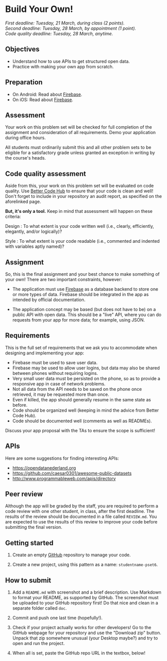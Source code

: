 # Build Your Own!

*First deadline: Tuesday, 21 March, during class (2 points).*  
*Second deadline: Tuesday, 28 March, by appointment (1 point).*  
*Code quality deadline: Tuesday, 28 March, anytime.*

## Objectives

- Understand how to use APIs to get structured open data.
- Practice with making your own app from scratch.

## Preparation

- On Android: Read about [Firebase](/android/firebase).
- On iOS: Read about [Firebase](/ios/firebase).

## Assessment

Your work on this problem set will be checked for full completion of the assignment and consideration of all requirements. Demo your application during office hours.

All students must ordinarily submit this and all other problem sets to be eligible for a satisfactory grade unless granted an exception in writing by the course's heads.

## Code quality assessment

Aside from this, your work on this problem set will be evaluated on code quality. Use [Better Code Hub](/guides/better-code-hub) to ensure that your code is clean and well! Don't forget to include in your repository an audit report, as specified on the aforelinked page.

**But, it's only a tool.** Keep in mind that assessment will happen on these criteria:

Design
: To what extent is your code written well (i.e., clearly, efficiently, elegantly, and/or logically)?

Style
: To what extent is your code readable (i.e., commented and indented with variables aptly named)?

## Assignment

So, this is the final assignment and your best chance to make something of your own! There are two important constraints, however:

- The application must use [Firebase](https://firebase.google.com/) as a database backend to store one or more types of data. Firebase should be integrated in the app as intended by official documentation.

- The application concept may be based (but does not have to be) on a public API with open data. This should be a "live" API, where you can do requests from your app for more data; for example, using JSON.

## Requirements

This is the full set of requirements that we ask you to accommodate when designing and implementing your app:

- Firebase must be used to save user data.
- Firebase may be used to allow user logins, but data may also be shared between phones without requiring logins.
- Very small user data must be persisted on the phone, so as to provide a responsive app in case of network problems.
- Not all data from the API needs to be saved on the phone once retrieved, it may be requested more than once.
- Even if killed, the app should generally resume in the same state as before.
- Code should be organized well (keeping in mind the advice from Better Code Hub).
- Code should be documented well (comments as well as READMEs).

Discuss your app proposal with the TAs to ensure the scope is sufficient!

## APIs

Here are some suggestions for finding interesting APIs:

- <https://opendatanederland.org>
- <https://github.com/caesar0301/awesome-public-datasets>
- <http://www.programmableweb.com/apis/directory>

## Peer review

Although the app will be graded by the staff, you are required to perform a code review with one other student, in class, after the first deadline. The results of the review should be documented in a file called `REVIEW.md`. You are expected to use the results of this review to improve your code before submitting the final version.

## Getting started

1. Create an empty [GitHub](https://www.github.com/) repository to manage your code.

2. Create a new project, using this pattern as a name: `studentname-pset6`.

## How to submit

1. Add a `README.md` with screenshot and a brief description. Use Markdown to format your README, as supported by GitHub. The screenshot must be uploaded to your GitHub repository first! Do that nice and clean in a separate folder called `doc`.

2. Commit and push one last time (hopefully!).

3. Check if your project actually works for other developers! Go to the GitHub webpage for your repository and use the "Download zip" button. Unpack that zip somewhere unusual (your Desktop maybe?) and try to open and run the project.

4. When all is set, paste the GitHub repo URL in the textbox, below!
